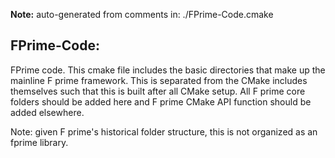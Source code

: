 **Note:** auto-generated from comments in: ./FPrime-Code.cmake

## FPrime-Code:

FPrime code. This cmake file includes the basic directories that make up the mainline F prime framework. This is
separated from the CMake includes themselves such that this is built after all CMake setup. All F prime core folders
should be added here and F prime CMake API function should be added elsewhere.

Note: given F prime's historical folder structure, this is not organized as an fprime library.


